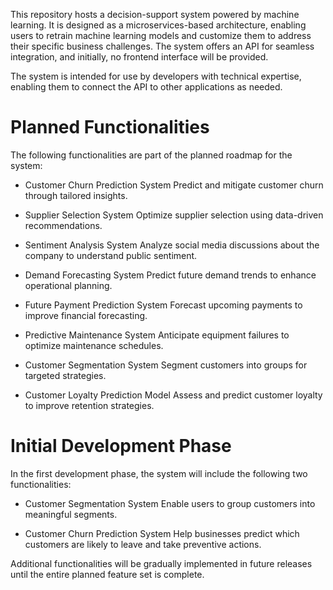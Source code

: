 This repository hosts a decision-support system powered by machine learning. It is designed as a microservices-based architecture, enabling users to retrain machine learning models and customize them to address their specific business challenges. The system offers an API for seamless integration, and initially, no frontend interface will be provided.

The system is intended for use by developers with technical expertise, enabling them to connect the API to other applications as needed.

# Planned Functionalities
The following functionalities are part of the planned roadmap for the system:

* Customer Churn Prediction System
Predict and mitigate customer churn through tailored insights.

* Supplier Selection System
Optimize supplier selection using data-driven recommendations.

* Sentiment Analysis System
Analyze social media discussions about the company to understand public sentiment.

* Demand Forecasting System
Predict future demand trends to enhance operational planning.

* Future Payment Prediction System
Forecast upcoming payments to improve financial forecasting.

* Predictive Maintenance System
Anticipate equipment failures to optimize maintenance schedules.

* Customer Segmentation System
Segment customers into groups for targeted strategies.

* Customer Loyalty Prediction Model
Assess and predict customer loyalty to improve retention strategies.

# Initial Development Phase
In the first development phase, the system will include the following two functionalities:

* Customer Segmentation System
Enable users to group customers into meaningful segments.

* Customer Churn Prediction System
Help businesses predict which customers are likely to leave and take preventive actions.

Additional functionalities will be gradually implemented in future releases until the entire planned feature set is complete.

